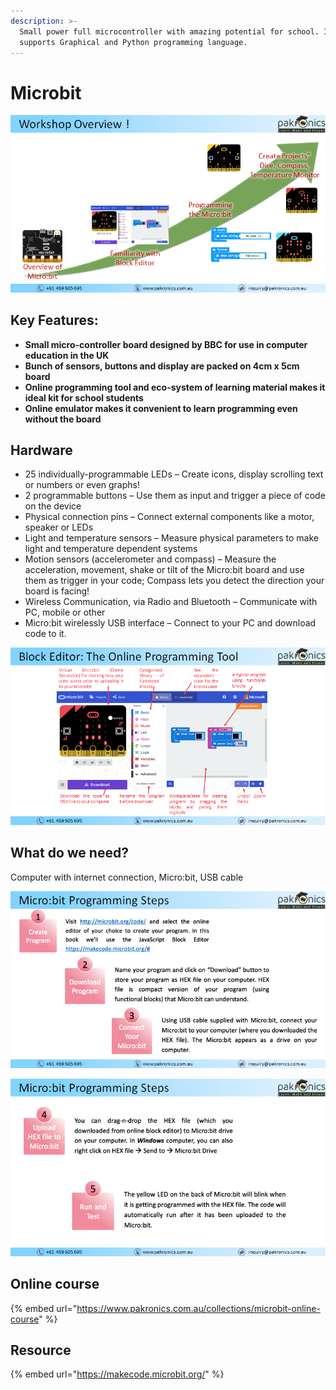```yaml
---
description: >-
  Small power full microcontroller with amazing potential for school. It
  supports Graphical and Python programming language.
---
```


# Microbit

![](<../.gitbook/assets/image (75).png>)

## Key Features:&#x20;

* **Small micro-controller board designed by BBC for use in computer education in the UK**&#x20;
* **Bunch of sensors, buttons and display are packed on 4cm x 5cm board**&#x20;
* **Online programming tool and eco-system of learning material makes it ideal kit for school students**
* **Online emulator makes it convenient to learn programming even without the board**

## Hardware

* 25 individually-programmable LEDs – Create icons, display scrolling text or numbers or even graphs!
* 2 programmable buttons – Use them as input and trigger a piece of code on the device
* Physical connection pins – Connect external components like a motor, speaker or LEDs
* Light and temperature sensors – Measure physical parameters to make light and temperature dependent systems
* Motion sensors (accelerometer and compass) – Measure the acceleration, movement, shake or tilt of the Micro:bit board and use them as trigger in your code; Compass lets you detect the direction your board is facing!
* Wireless Communication, via Radio and Bluetooth – Communicate with PC, mobile or other&#x20;
* Micro:bit wirelessly USB interface – Connect to your PC and download code to it.

![Block editor for Microbit](<../.gitbook/assets/image (51).png>)

## What do we need?

&#x20;Computer with internet connection, Micro:bit, USB cable

![](<../.gitbook/assets/image (31).png>)

![](<../.gitbook/assets/image (10).png>)

## Online course

{% embed url="https://www.pakronics.com.au/collections/microbit-online-course" %}

## Resource

{% embed url="https://makecode.microbit.org/" %}

